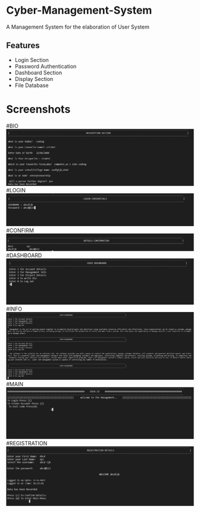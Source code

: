 # Cyber-Management-System

A Management System for the elaboration of User System


## Features

- Login Section
- Password Authentication
- Dashboard Section
- Display Section
- File Database

  
# Screenshots

#BIO
<img src="/management project/images/bio.png"></img>
#LOGIN
<img src="/management project/images/login.png"></img> 
#CONFIRM 
<img src="/management project/images/confirm.png"></img> 
#DASHBOARD
<img src="/management project/images/dashboard.png"></img> 
#INFO
<img src="/management project/images/info.png"></img> 
#MAIN
<img src="/management project/images/main.png"></img> 
#REGISTRATION
<img src="/management project/images/registration.png"></img>
